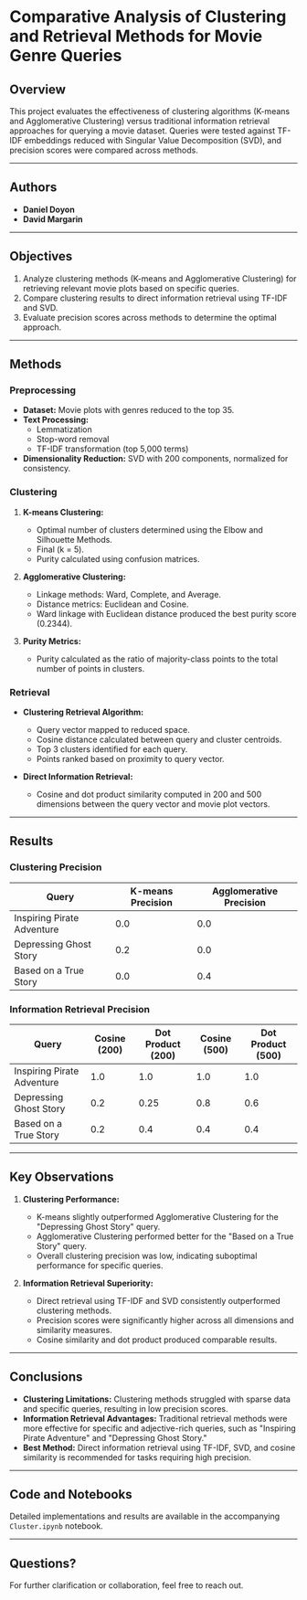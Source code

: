 # Comparative Analysis of Clustering and Retrieval Methods for Movie Genre Queries

## Overview

This project evaluates the effectiveness of clustering algorithms (K-means and Agglomerative Clustering) versus traditional information retrieval approaches for querying a movie dataset. Queries were tested against TF-IDF embeddings reduced with Singular Value Decomposition (SVD), and precision scores were compared across methods.

---

## Authors

- **Daniel Doyon**
- **David Margarin**

---

## Objectives

1. Analyze clustering methods (K-means and Agglomerative Clustering) for retrieving relevant movie plots based on specific queries.
2. Compare clustering results to direct information retrieval using TF-IDF and SVD.
3. Evaluate precision scores across methods to determine the optimal approach.

---

## Methods

### Preprocessing
- **Dataset:** Movie plots with genres reduced to the top 35.
- **Text Processing:** 
  - Lemmatization
  - Stop-word removal
  - TF-IDF transformation (top 5,000 terms)
- **Dimensionality Reduction:** SVD with 200 components, normalized for consistency.

### Clustering
1. **K-means Clustering:**
   - Optimal number of clusters determined using the Elbow and Silhouette Methods.
   - Final \(k = 5\).
   - Purity calculated using confusion matrices.

2. **Agglomerative Clustering:**
   - Linkage methods: Ward, Complete, and Average.
   - Distance metrics: Euclidean and Cosine.
   - Ward linkage with Euclidean distance produced the best purity score (0.2344).

3. **Purity Metrics:**
   - Purity calculated as the ratio of majority-class points to the total number of points in clusters.

### Retrieval
- **Clustering Retrieval Algorithm:**
  - Query vector mapped to reduced space.
  - Cosine distance calculated between query and cluster centroids.
  - Top 3 clusters identified for each query.
  - Points ranked based on proximity to query vector.

- **Direct Information Retrieval:**
  - Cosine and dot product similarity computed in 200 and 500 dimensions between the query vector and movie plot vectors.

---

## Results

### Clustering Precision
| Query                        | K-means Precision | Agglomerative Precision |
|------------------------------|-------------------|--------------------------|
| Inspiring Pirate Adventure   | 0.0               | 0.0                      |
| Depressing Ghost Story       | 0.2               | 0.0                      |
| Based on a True Story        | 0.0               | 0.4                      |

### Information Retrieval Precision
| Query                        | Cosine (200) | Dot Product (200) | Cosine (500) | Dot Product (500) |
|------------------------------|---------------|--------------------|---------------|--------------------|
| Inspiring Pirate Adventure   | 1.0           | 1.0                | 1.0           | 1.0                |
| Depressing Ghost Story       | 0.2           | 0.25               | 0.8           | 0.6                |
| Based on a True Story        | 0.2           | 0.4                | 0.4           | 0.4                |

---

## Key Observations

1. **Clustering Performance:**
   - K-means slightly outperformed Agglomerative Clustering for the "Depressing Ghost Story" query.
   - Agglomerative Clustering performed better for the "Based on a True Story" query.
   - Overall clustering precision was low, indicating suboptimal performance for specific queries.

2. **Information Retrieval Superiority:**
   - Direct retrieval using TF-IDF and SVD consistently outperformed clustering methods.
   - Precision scores were significantly higher across all dimensions and similarity measures.
   - Cosine similarity and dot product produced comparable results.

---

## Conclusions

- **Clustering Limitations:** Clustering methods struggled with sparse data and specific queries, resulting in low precision scores.
- **Information Retrieval Advantages:** Traditional retrieval methods were more effective for specific and adjective-rich queries, such as "Inspiring Pirate Adventure" and "Depressing Ghost Story."
- **Best Method:** Direct information retrieval using TF-IDF, SVD, and cosine similarity is recommended for tasks requiring high precision.

---

## Code and Notebooks

Detailed implementations and results are available in the accompanying `Cluster.ipynb` notebook.

---

## Questions?

For further clarification or collaboration, feel free to reach out.
